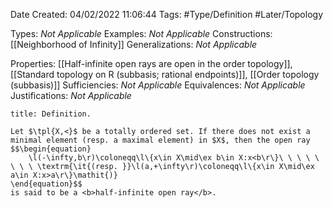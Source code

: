 <div class="topSpace"></div>

Date Created: 04/02/2022 11:06:44
Tags: #Type/Definition #Later/Topology

Types: <i>Not Applicable</i>
Examples: <i>Not Applicable</i>
Constructions: [[Neighborhood of Infinity]]
Generalizations: <i>Not Applicable</i>

Properties: [[Half-infinite open rays are open in the order topology]], [[Standard topology on R (subbasis; rational endpoints)]], [[Order topology (subbasis)]]
Sufficiencies: <i>Not Applicable</i>
Equivalences: <i>Not Applicable</i>
Justifications: <i>Not Applicable</i>

``` ad-Definition
title: Definition.

Let $\tpl{X,<}$ be a totally ordered set. If there does not exist a minimal element (resp. a maximal element) in $X$, then the open ray
$$\begin{equation}
    \l(-\infty,b\r)\coloneqq\l\{x\in X\mid\ex b\in X:x<b\r\}\ \ \ \ \ \ \ \ \textrm{\it{(resp. }}\l(a,+\infty\r)\coloneqq\l\{x\in X\mid\ex a\in X:x>a\r\}\mathit{)}
\end{equation}$$
is said to be a <b>half-infinite open ray</b>.

```
